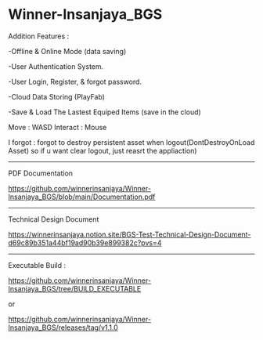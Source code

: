# Winner-Insanjaya_BGS


Addition Features :

-Offline & Online Mode (data saving)

-User Authentication System.

-User Login, Register, & forgot password.

-Cloud Data Storing (PlayFab)

-Save & Load The Lastest Equiped Items (save in the cloud)

Move : WASD
Interact : Mouse


I forgot : forgot to destroy persistent asset when logout(DontDestroyOnLoad Asset) so if u want clear logout, just reasrt the appliaction)

-----------------------------------------
PDF Documentation

https://github.com/winnerinsanjaya/Winner-Insanjaya_BGS/blob/main/Documentation.pdf

-----------------------------------------
Technical Design Document

https://winnerinsanjaya.notion.site/BGS-Test-Technical-Design-Document-d69c89b351a44bf19ad90b39e899382c?pvs=4

-----------------------------------------
Executable Build :

https://github.com/winnerinsanjaya/Winner-Insanjaya_BGS/tree/BUILD_EXECUTABLE

or

https://github.com/winnerinsanjaya/Winner-Insanjaya_BGS/releases/tag/v1.1.0

